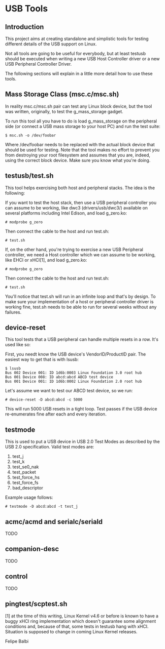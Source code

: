 # USB Tools

## Introduction

This project aims at creating standalone and simplistic tools for
testing different details of the USB support on Linux.

Not all tools are going to be useful for everybody, but at least testusb
should be executed when writing a new USB Host Controller driver or a
new USB Peripheral Controller Driver.

The following sections will explain in a little more detail how to use
these tools.

## Mass Storage Class (msc.c/msc.sh)

In reality msc.c/msc.sh pair can test any Linux block device, but the
tool was written, originally, to test the g_mass_storage gadget.

To run this tool all you have to do is load g_mass_storage on the
peripheral side (or connect a USB mass storage to your host PC) and run
the test suite:

```
$ msc.sh -o /dev/foobar
```

Where /dev/foobar needs to be replaced with the actual block device that
should be used for testing. Note that the tool makes no effort to
prevent you from destroying your root filesystem and assumes that you
are, indeed, using the correct block device. Make sure you know what
you're doing.

## testusb/test.sh

This tool helps exercising both host and peripheral stacks. The idea is
the following:

If you want to test the host stack, then use a USB peripheral controller
you can assume to be working, like dwc3 (drivers/usb/dwc3/) available on
several platforms including Intel Edison, and load g_zero.ko:

```
# modprobe g_zero
```

Then connect the cable to the host and run test.sh:

```
# test.sh
```

If, on the other hand, you're trying to exercise a new USB Peripheral
controller, we need a Host controller which we can assume to be working,
like EHCI or xHCI[1], and load g_zero.ko:

```
# modprobe g_zero
```

Then connect the cable to the host and run test.sh:

```
# test.sh
```

You'll notice that test.sh will run in an infinite loop and that's by
design. To make sure your implementation of a host or peripheral
controller driver is working fine, test.sh needs to be able to run for
several weeks without any failures.

## device-reset

This tool tests that a USB peripheral can handle multiple resets in a
row. It's used like so:

First, you needt know the USB device's VendorID/ProductID pair. The
easiest way to get that is with lsusb:

```
$ lsusb
Bus 002 Device 001: ID 1d6b:0003 Linux Foundation 3.0 root hub
Bus 001 Device 008: ID abcd:abcd ABCD test device
Bus 001 Device 001: ID 1d6b:0002 Linux Foundation 2.0 root hub
```

Let's assume we want to test our ABCD test device, so we run:

```
# device-reset -D abcd:abcd -c 5000
```

This will run 5000 USB resets in a tight loop. Test passes if the USB
device re-enumerates fine after each and every iteration.

## testmode

This is used to put a USB device in USB 2.0 Test Modes as described by
the USB 2.0 specification. Valid test modes are:

1. test_j
2. test_k
3. test_se0_nak
4. test_packet
5. test_force_hs
6. test_force_fs
7. bad_descriptor

Example usage follows:

```
# testmode -D abcd:abcd -t test_j
```

## acmc/acmd and serialc/seriald

TODO

## companion-desc

TODO

## control

TODO

## pingtest/scptest.sh

[1] at the time of this writing, Linux Kernel v4.6 or before is known to
have a buggy xHCI ring implementation which doesn't guarantee some
alignment conditions and, because of that, some tests in testusb hang
with xHCI. Situation is supposed to change in coming Linux Kernel
releases.

Felipe Balbi
